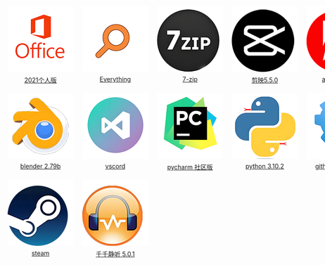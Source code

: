 <style>
    /* 图片容器样式 */
    .image-container {
        display: flex;
        flex-wrap: wrap;
        /* 假设每行 5 个元素，减去元素之间的间距后计算总宽度 */
        width: calc(5 * (150px + 20px)); 
    }

    /* 单个图片项样式 */
    .image-item {
        text-align: center;
        margin: 10px;
    }

    /* 图片样式 */
    .image-item img {
        width: 150px;
        height: 150px;
        object-fit: cover;
        border: none;
        outline: none;
    }

    /* 图片说明样式 */
    .image-caption {
        margin-top: 5px;
        display: flex;
        justify-content: center;
    }

    /* 说明文字和链接样式 */
    .image-caption a {
        margin: 0 5px;
    }
</style>

<div class="image-container">
    <!-- 第 1 行 5 个产品 -->
    <div class="image-item">
        <img src="images/office.png" alt="office">
        <div class="image-caption">
            <a href="http://officecdn.microsoft.com/pr/492350F6-3A01-4F97-B9C0-C7C6DDF67D60/media/zh-cn/HomeStudent2021Retail.img" target="_blank">2021个人版</a>
        </div>
    </div>
    <div class="image-item">
        <img src="images/Everything.png" alt="Everything">
        <div class="image-caption">
            <a href="https://everything.en.softonic.com/" target="_blank">Everything</a>
        </div>
    </div>
    <div class="image-item">
        <img src="images/7zip.png" alt="7zip">
        <div class="image-caption">
             <a href="https://www.7-zip.org/" target="_blank">7-zip</a>
        </div>
    </div>
    <div class="image-item">
        <img src="images/剪映.png" alt="剪映">
        <div class="image-caption">
            <a href="https://pan.baidu.com/s/1v96347AF-abFFubQIF29pg?pwd=qae9" target="_blank">剪映5.5.0</a>            
        </div>
    </div>
    <div class="image-item">
        <img src="images/adobe.png" alt="adobe全家桶">
        <div class="image-caption">
            <a href="https://pan.baidu.com/s/1Kk4nIM-EekHz2ZIQQdYPRA?pwd=79jj" target="_blank">adobe 2023</a>
             </div>
    </div>
    <!-- 第 2 行 5 个产品 -->
    <div class="image-item">
        <img src="images/blender.png" alt="blender">
        <div class="image-caption">
            <a href="https://download.blender.org/release/Blender2.79/" target="_blank">blender 2.79b</a>
        </div>
    </div>
    <div class="image-item">
        <img src="images/vscord.png" alt="vscord">
        <div class="image-caption">
            <a href="https://code.visualstudio.com" target="_blank">vscord</a>
        </div>
    </div>
    <div class="image-item">
        <img src="images/pycharm.png" alt="pycharm">
        <div class="image-caption">
            <a href="https://www.jetbrains.com.cn/en-us/pycharm/download/other.html" target="_blank">pycharm 社区版</a>
        </div>
    </div>
    <div class="image-item">
        <img src="images/python.png" alt="python">
        <div class="image-caption">
            <a href="https://www.python.org/downloads/windows/" target="_blank">python 3.10.2</a>
        </div>
    </div>
    <div class="image-item">
        <img src="images/WattToolkit.png" alt="Watt Toolkit">
        <div class="image-caption">
            <a href="https://github.com/BeyondDimension/SteamTools" target="_blank">github</a>
            <a href="https://steampp.net/" target="_blank">steam++</a>
        </div>
    </div>
    <div class="image-item">
        <img src="images/steam.png" alt="steam">
        <div class="image-caption">
            <a href="https://s.team" target="_blank">steam</a>
        </div>
    </div>
    <div class="image-item">
        <img src="images/千千静听.png" alt="千千静听">
        <div class="image-caption">
            <a href="https://pan.baidu.com/s/1Wm891YeCIEiuBS622mknFg?pwd=ckrr" target="_blank">千千静听 5.0.1 </a>
        </div>
    </div>
</div>